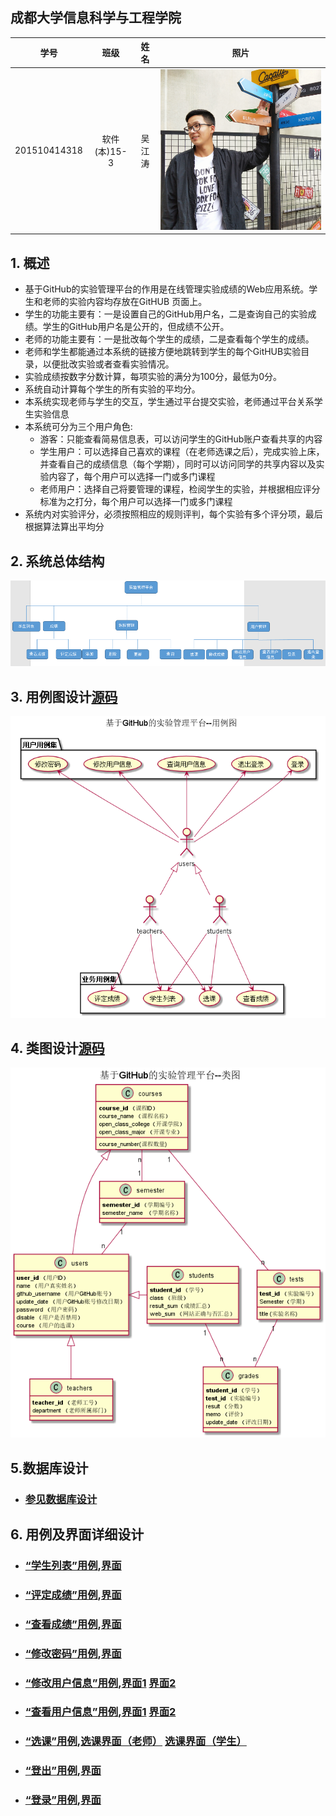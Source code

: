
## 成都大学信息科学与工程学院
|学号|班级|姓名|照片|
|:-------:|:-------------: | :----------:|:---:|
|201510414318|软件(本)15-3|吴江涛|![](./wjt.jpg 'wjt')|

## 1. 概述

  - 基于GitHub的实验管理平台的作用是在线管理实验成绩的Web应用系统。学生和老师的实验内容均存放在GitHUB 页面上。
  - 学生的功能主要有：一是设置自己的GitHub用户名，二是查询自己的实验成绩。学生的GitHub用户名是公开的，但成绩不公开。
  - 老师的功能主要有：一是批改每个学生的成绩，二是查看每个学生的成绩。
  - 老师和学生都能通过本系统的链接方便地跳转到学生的每个GitHUB实验目录，以便批改实验或者查看实验情况。
  - 实验成绩按数字分数计算，每项实验的满分为100分，最低为0分。
  - 系统自动计算每个学生的所有实验的平均分。
  - 本系统实现老师与学生的交互，学生通过平台提交实验，老师通过平台关系学生实验信息
  - 本系统可分为三个用户角色:
       - 游客：只能查看简易信息表，可以访问学生的GitHub账户查看共享的内容
       - 学生用户：可以选择自己喜欢的课程（在老师选课之后），完成实验上床，并查看自己的成绩信息（每个学期），同时可以访问同学的共享内容以及实验内容了，每个用户可以选择一门或多门课程
       - 老师用户：选择自己将要管理的课程，检阅学生的实验，并根据相应评分标准为之打分，每个用户可以选择一门或多门课程
  - 系统内对实验评分，必须按照相应的规则评判，每个实验有多个评分项，最后根据算法算出平均分
  
## 2. 系统总体结构
![](./System.png '系统框架图') 

## 3. 用例图设计[源码](src/UserCase.puml)
![](./UserCase.png '用户用例图') 

## 4. 类图设计[源码](src/UserClass.puml)
![](./UserClass.png '类图') 

## 5.数据库设计
- ### [参见数据库设计](./DesignDatabase.md)

## 6. 用例及界面详细设计
- ### [“学生列表”用例](./用例/学生列表.md),[界面](./ui/home.html)
- ### [“评定成绩”用例](./用例/评定成绩.md),[界面](./ui/add_grades.html)
- ### [“查看成绩”用例](./用例/查看成绩.md),[界面](./ui/look_grades.html)
- ### [“修改密码”用例](./用例/修改密码.md),[界面](./ui/modify_password.html)
- ### [“修改用户信息”用例](./用例/修改用户信息.md),[界面1](./ui/modify_users_stu.html)&nbsp;[界面2](./ui/modify_users_teacher.html)
- ### [“查看用户信息”用例](./用例/查看用户信息.md),[界面1](./ui/modify_users_stu.html)&nbsp;[界面2](./ui/modify_users_teacher.html)
- ### [“选课”用例](./用例/选课.md),[选课界面（老师）](./ui/tea_select_course.html)&nbsp;[选课界面（学生）](./ui/stu_select_course.html)
- ### [“登出”用例](./用例/退出登录.md),[界面](./ui/login.html)
- ### [“登录”用例](./用例/登录.md),[界面](./ui/login.html)
